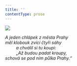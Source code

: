 ```yaml
---
title: ''
contentType: prose
---
```


![](../Images/080.jpg)

_A jeden chlápek z města Prahy  
měl klobouk zvící čtyři sáhy  
         a chválil si tu koupi:  
         „Až budou padat kroupy,  
schová se pod ním půlka Prahy.“_
